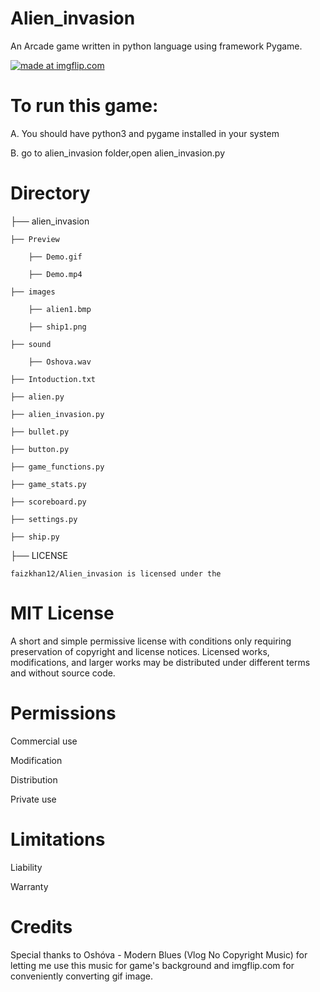# Alien_invasion
An Arcade game written in python language using framework Pygame.

<a href="https://imgflip.com/gif/2e1hyf"><img src="https://i.imgflip.com/2e1hyf.gif" title="made at imgflip.com"/></a>

# To run this game:

 A. You should have python3 and pygame installed in your system

 B. go to alien_invasion folder,open alien_invasion.py
 
 
 # Directory
 
├── alien_invasion

    ├── Preview
    
        ├── Demo.gif
        
        ├── Demo.mp4
  
    ├── images
    
        ├── alien1.bmp
        
        ├── ship1.png
        
    ├── sound
    
        ├── Oshova.wav
    
    ├── Intoduction.txt
    
    ├── alien.py
    
    ├── alien_invasion.py
    
    ├── bullet.py
    
    ├── button.py
    
    ├── game_functions.py
    
    ├── game_stats.py
    
    ├── scoreboard.py
    
    ├── settings.py
    
    ├── ship.py
    
├── LICENSE
    
    faizkhan12/Alien_invasion is licensed under the

# MIT License
A short and simple permissive license with conditions only requiring preservation of copyright and license notices. Licensed works, modifications, and larger works may be distributed under different terms and without source code.
  
  
# Permissions

 Commercial use
 
 Modification
 
 Distribution
 
 Private use
 
 
 # Limitations
 
 Liability
 
 Warranty
 
 
 # Credits
 
 Special thanks to Oshóva - Modern Blues (Vlog No Copyright Music) for letting me use this music for game's background and imgflip.com for conveniently converting gif image.
 
